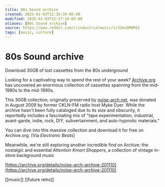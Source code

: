 ```yaml
---
title: 80s Sound archive
created: 2025-01-03T12:35:34-05:00
modified: 2025-01-03T12:37:16-05:00
aliases: [80s Sound archive]
source: https://www.reddit.com/r/industrialmusic/s/32mi0MUM1S
tags: [music, culture]
---
```


# 80s Sound archive

Download 30GB of lost cassettes from the 80s underground

Looking for a captivating way to spend the rest of your week? [Archive.org](http://Archive.org) has uncovered an enormous collection of cassettes spanning from the mid-1980s to the mid-1990s.

This 30GB collection, originally preserved by [noise-arch.net](http://noise-arch.net), was donated in August 2009 by former CKLN-FM radio host Myke Dyer. While the archive hasn't been fully cataloged due to its size and obscurity, it reportedly includes a fascinating mix of "tape experimentation, industrial, avant-garde, indie, rock, DIY, subvertainment, and auto-hypnotic materials."

You can dive into this massive collection and download it for free on Archive.org. \[Via *Electronic Beats*\]

Meanwhile, we're still exploring another incredible find on Archive: the nostalgic and essential *Attention Kmart Shoppers*, a collection of vintage in-store background music

[https://archive.org/details/noise-arch-archive-201110](https://archive.org/details/noise-arch-archive-201110)

[[music]]
[[future retro]]
 
